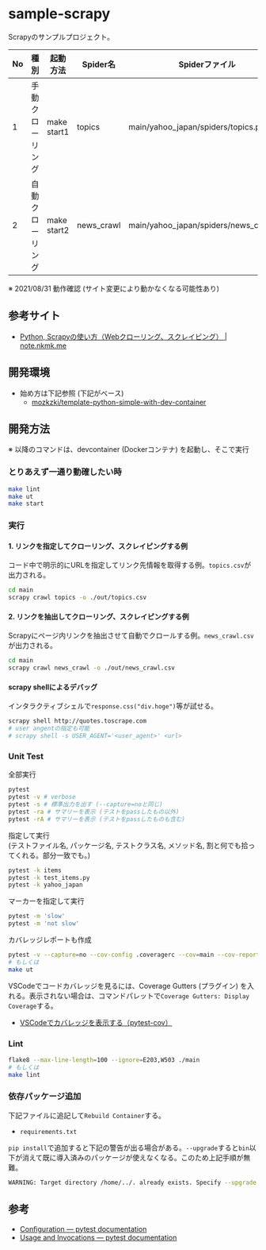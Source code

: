 # sample-scrapy

Scrapyのサンプルプロジェクト。

| No | 種別 | 起動方法 | Spider名 | Spiderファイル |
|--|--|--|--|--|
| 1 | 手動クローリング | make start1 | topics | main/yahoo_japan/spiders/topics.py |
| 2 | 自動クローリング | make start2 | news_crawl | main/yahoo_japan/spiders/news_crawl.py |

※ 2021/08/31 動作確認 (サイト変更により動かなくなる可能性あり)
## 参考サイト

- [Python, Scrapyの使い方（Webクローリング、スクレイピング） | note.nkmk.me](https://note.nkmk.me/python-scrapy-tutorial/)

## 開発環境

- 始め方は下記参照 (下記がベース)
  - [mozkzki/template-python-simple-with-dev-container](https://github.com/mozkzki/template-python-simple-with-dev-container)

## 開発方法

※ 以降のコマンドは、devcontainer (Dockerコンテナ) を起動し、そこで実行

### とりあえず一通り動確したい時

```sh
make lint
make ut
make start
```

### 実行

#### 1. リンクを指定してクローリング、スクレイピングする例

コード中で明示的にURLを指定してリンク先情報を取得する例。`topics.csv`が出力される。

```sh
cd main
scrapy crawl topics -o ./out/topics.csv
```

#### 2. リンクを抽出してクローリング、スクレイピングする例

Scrapyにページ内リンクを抽出させて自動でクロールする例。`news_crawl.csv`が出力される。

```sh
cd main
scrapy crawl news_crawl -o ./out/news_crawl.csv
```

#### scrapy shellによるデバッグ

インタラクティブシェルで`response.css("div.hoge")`等が試せる。

```sh
scrapy shell http://quotes.toscrape.com
# user angentの指定も可能
# scrapy shell -s USER_AGENT='<user_agent>' <url>
```

### Unit Test

全部実行

```sh
pytest
pytest -v # verbose
pytest -s # 標準出力を出す (--capture=noと同じ)
pytest -ra # サマリーを表示 (テストをpassしたもの以外)
pytest -rA # サマリーを表示 (テストをpassしたものも含む)
```

指定して実行  
(テストファイル名, パッケージ名, テストクラス名, メソッド名, 割と何でも拾ってくれる。部分一致でも。)

```sh
pytest -k items
pytest -k test_items.py
pytest -k yahoo_japan
```

マーカーを指定して実行

```sh
pytest -m 'slow'
pytest -m 'not slow'
```

カバレッジレポートも作成

```sh
pytest -v --capture=no --cov-config .coveragerc --cov=main --cov-report=xml --cov-report=term-missing .
# もしくは
make ut
```

VSCodeでコードカバレッジを見るには、Coverage Gutters (プラグイン) を入れる。表示されない場合は、コマンドパレットで`Coverage Gutters: Display Coverage`する。

- [VSCodeでカバレッジを表示する（pytest-cov）](https://zenn.dev/tyoyo/articles/769df4b7eb9398)

### Lint

```sh
flake8 --max-line-length=100 --ignore=E203,W503 ./main
# もしくは
make lint
```

### 依存パッケージ追加

下記ファイルに追記して`Rebuild Container`する。

- `requirements.txt`

`pip install`で追加すると下記の警告が出る場合がある。`--upgrade`すると`bin`以下が消えて既に導入済みのパッケージが使えなくなる。このため上記手順が無難。

```zsh
WARNING: Target directory /home/../. already exists. Specify --upgrade to force replacement.
```

## 参考

- [Configuration — pytest documentation](https://docs.pytest.org/en/6.2.x/customize.html)
- [Usage and Invocations — pytest documentation](https://docs.pytest.org/en/6.2.x/usage.html)
